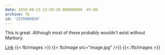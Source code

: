 ```yaml
---
date: 2018-08-23 22:50:20.000000000 -07:00
archive: fb
id: '1535089820'
---
```


This is great. Although most of these probably wouldn't exist without Marbury.

[Link](https://xkcd.com/2037/)
{{< fb/images >}}
{{< fb/image src="image.jpg" />}}
{{< /fb/images >}}
